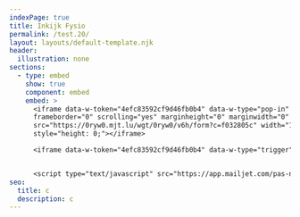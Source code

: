 ```yaml
---
indexPage: true
title: Inkijk Fysio
permalink: /test.20/
layout: layouts/default-template.njk
header:
  illustration: none
sections:
  - type: embed
    show: true
    component: embed
    embed: >
      <iframe data-w-token="4efc83592cf9d46fb0b4" data-w-type="pop-in"
      frameborder="0" scrolling="yes" marginheight="0" marginwidth="0"
      src="https://0ryw0.mjt.lu/wgt/0ryw0/v6h/form?c=f032805c" width="100%"
      style="height: 0;"></iframe>

      <iframe data-w-token="4efc83592cf9d46fb0b4" data-w-type="trigger" frameborder="0" scrolling="no" marginheight="0" marginwidth="0" src="https://0ryw0.mjt.lu/wgt/0ryw0/v6h/trigger?c=6464baf1" width="100%" style="height: 0;"></iframe>


      <script type="text/javascript" src="https://app.mailjet.com/pas-nc-pop-in-v1.js"></script>
seo:
  title: c
  description: c
---
```

